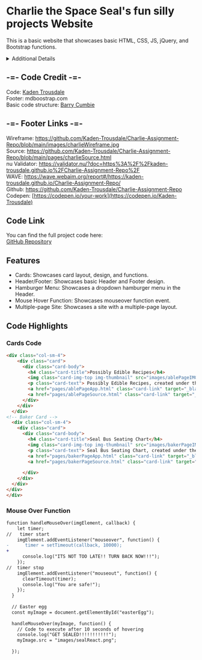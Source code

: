 # Charlie the Space Seal's fun silly projects Website

This is a basic website that showcases basic HTML, CSS, JS, jQuery, and Bootstrap functions. <br />
<details> 
This was created as an assignment in a Web Development class during the Spring 2025 semester at The University of North Alabama. Assigned by Barry Cumbie (Link provided below).
<summary>
  Additional Details
</summary>
</details>

## -=- Code Credit -=-
Code: [Kaden Trousdale](https://github.com/Kaden-Trousdale) <br />
Footer: mdboostrap.com <br />
Basic code structure: [Barry Cumbie](https://github.com/barrycumbie) <br />

## -=- Footer Links -=-
Wireframe: https://github.com/Kaden-Trousdale/Charlie-Assignment-Repo/blob/main/images/charlieWireframe.jpg <br />
Source: https://github.com/Kaden-Trousdale/Charlie-Assignment-Repo/blob/main/pages/charlieSource.html <br />
nu Validator: https://validator.nu/?doc=https%3A%2F%2Fkaden-trousdale.github.io%2FCharlie-Assignment-Repo%2F <br />
WAVE: https://wave.webaim.org/report#/https://kaden-trousdale.github.io/Charlie-Assignment-Repo/ <br />
Github: https://github.com/Kaden-Trousdale/Charlie-Assignment-Repo <br />
Codepen: [https://codepen.io/your-work](https://codepen.io/Kaden-Trousdale) <br />

## Code Link

You can find the full project code here:  
[GitHub Repository](https://github.com/Kaden-Trousdale/Charlie-Assignment-Repo/tree/main)

## Features

- Cards: Showcases card layout, design, and functions.
- Header/Footer: Showcases basic Header and Footer design. 
- Hamburger Menu: Showcases a dropdown hamburger menu in the Header.
- Mouse Hover Function: Showcases mouseover function event.
- Multiple-page Site: Showcases a site with a multiple-page layout.

## Code Highlights

### Cards Code

```html
<div class="col-sm-4">
    <div class="card">
      <div class="card-body">
        <h4 class="card-title">Possibly Edible Recipes</h4>
        <img class="card-img-top img-thumbnail" src="images/ablePageIMG.png" alt="Possibly Edible Recipes Preview">
        <p class="card-text"> Possibly Edible Recipes, created under the Able Project, is a blog site. The main aim of the site is to share recipes that may or may not be edible to the general public. The page and its source code can be found below. </p>
        <a href="pages/ablePageApp.html" class="card-link" target="_blank">Possibly Edible Recipes app</a>
        <a href="pages/ablePageSource.html" class="card-link" target="_blank">Possibly Edible Recipes source code</a>
      </div>
    </div>
  </div>
<!-- Baker Card -->
  <div class="col-sm-4">
    <div class="card">
      <div class="card-body">
        <h4 class="card-title">Seal Bus Seating Chart</h4>
        <img class="card-img-top img-thumbnail" src="images/bakerPageIMG.png" alt="Possibly Edible Recipes Preview">
        <p class="card-text"> Seal Bus Seating Chart, created under the Baker Project, is a site dedicated to the Seal Bus Tour Company. Here you can reserve your seat using an amazing seal! You can also read about the driver, a seal named Sock who accepts fish as payment! The page and its source code can be found below.</p>
        <a href="pages/bakerPageApp.html" class="card-link" target="_blank">Seal Bus Seating Chart app</a>
        <a href="pages/bakerPageSource.html" class="card-link" target="_blank">Seal Bus Seating Chart source code</a>
        
      </div>
    </div>
  </div>
</div>
</div>
```
### Mouse Over Function

```diff js
function handleMouseOver(imgElement, callback) {
    let timer;
//   timer start
    imgElement.addEventListener("mouseover", function() {
-      timer = setTimeout(callback, 10000);
+
      console.log("ITS NOT TOO LATE!! TURN BACK NOW!!!");
    });
//  timer stop
    imgElement.addEventListener("mouseout", function() {
      clearTimeout(timer);
      console.log("You are safe!");
    });
  }
  
  // Easter egg
  const myImage = document.getElementById("easterEgg");
  
  handleMouseOver(myImage, function() {
    // Code to execute after 10 seconds of hovering
    console.log("GET SEALED!!!!!!!!!!!");
    myImage.src = "images/sealReact.png";
    
  });
```
  

